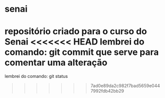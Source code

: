
# senai
repositório criado para o curso do Senai
<<<<<<< HEAD
lembrei do comando: git commit que serve para comentar uma alteração
=======
lembrei do comando: git status
>>>>>>> 7ad0e89da2c982f7bad5659e0447992fdb42bb29
